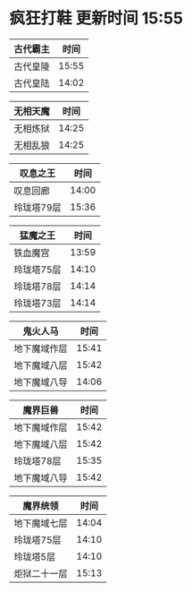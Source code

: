 # 疯狂打鞋 更新时间 15:55

| 古代霸主   | 时间    |
|--------|-------|
| 古代皇陵 | 15:55 |
| 古代皇陆 | 14:02 |

| 无相天魔   | 时间    |
|--------|-------|
| 无相炼狱 | 14:25 |
| 无相乱狼 | 14:25 |

| 叹息之王   | 时间    |
|--------|-------|
| 叹息回廊 | 14:00 |
| 玲珑塔79层 | 15:36 |

| 猛魔之王   | 时间    |
|--------|-------|
| 铁血魔宫 | 13:59 |
| 玲珑塔75层 | 14:10 |
| 玲珑塔78层 | 14:14 |
| 玲珑塔73层 | 14:14 |

| 鬼火人马   | 时间    |
|--------|-------|
| 地下魔域作层 | 15:41 |
| 地下魔域八层 | 15:42 |
| 地下魔域八导 | 14:06 |

| 魔界巨兽   | 时间    |
|--------|-------|
| 地下魔域作层 | 15:42 |
| 地下魔域八层 | 15:42 |
| 玲珑塔78层 | 15:35 |
| 地下魔域八导 | 15:42 |

| 魔界统领   | 时间    |
|--------|-------|
| 地下魔域七层 | 14:04 |
| 玲珑塔75层 | 14:10 |
| 玲珑塔5层 | 14:10 |
| 炬狱二十一层 | 15:13 |
